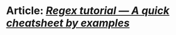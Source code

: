 # Article: [*Regex tutorial — A quick cheatsheet by examples*](https://medium.com/factory-mind/regex-tutorial-a-simple-cheatsheet-by-examples-649dc1c3f285)
